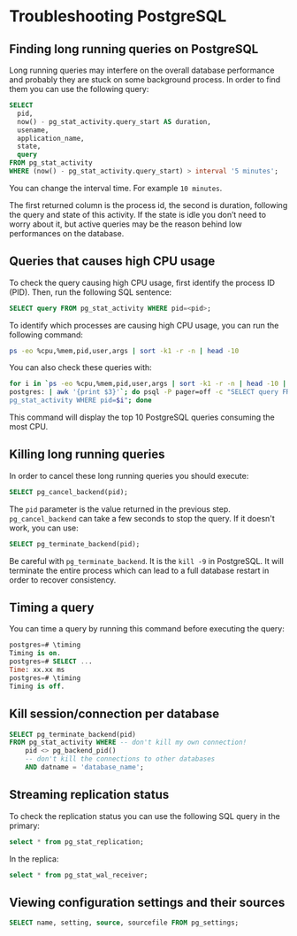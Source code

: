 # Troubleshooting PostgreSQL

## Finding long running queries on PostgreSQL

Long running queries may interfere on the overall database performance and
probably they are stuck on some background process. In order to find them you
can use the following query:

```SQL
SELECT
  pid,
  now() - pg_stat_activity.query_start AS duration,
  usename,
  application_name,
  state,
  query
FROM pg_stat_activity
WHERE (now() - pg_stat_activity.query_start) > interval '5 minutes';
```

You can change the interval time. For example `10 minutes`.

The first returned column is the process id, the second is duration, following
the query and state of this activity. If the state is idle you don’t need to
worry about it, but active queries may be the reason behind low performances on
the database.

## Queries that causes high CPU usage

To check the query causing high CPU usage, first identify the process ID (PID).
Then, run the following SQL sentence:

```sql
SELECT query FROM pg_stat_activity WHERE pid=<pid>;
```

To identify which processes are causing high CPU usage, you can run the
following command:

```bash
ps -eo %cpu,%mem,pid,user,args | sort -k1 -r -n | head -10
```

You can also check these queries with:

```bash
for i in `ps -eo %cpu,%mem,pid,user,args | sort -k1 -r -n | head -10 | grep
postgres: | awk '{print $3}'`; do psql -P pager=off -c "SELECT query FROM
pg_stat_activity WHERE pid=$i"; done
```

This command will display the top 10 PostgreSQL queries consuming the most CPU.

## Killing long running queries

In order to cancel these long running queries you should execute:

```SQL
SELECT pg_cancel_backend(pid);
```
The `pid` parameter is the value returned in the previous step.
`pg_cancel_backend` can take a few seconds to stop the query. If it doesn't
work, you can use:

```sql
SELECT pg_terminate_backend(pid);
```

Be careful with `pg_terminate_backend`. It is the `kill -9` in PostgreSQL. It
will terminate the entire process which can lead to a full database restart in
order to recover consistency.

## Timing a query

You can time a query by running this command before executing the query:

```sql
postgres=# \timing
Timing is on.
postgres=# SELECT ...
Time: xx.xx ms
postgres=# \timing
Timing is off.
```

## Kill session/connection per database

```sql
SELECT pg_terminate_backend(pid)
FROM pg_stat_activity WHERE -- don't kill my own connection!
    pid <> pg_backend_pid()
    -- don't kill the connections to other databases
    AND datname = 'database_name';
```

## Streaming replication status

To check the replication status you can use the following SQL query in the primary:

```sql
select * from pg_stat_replication;
```

In the replica:

```sql
select * from pg_stat_wal_receiver;
```

## Viewing configuration settings and their sources
```sql
SELECT name, setting, source, sourcefile FROM pg_settings;
```